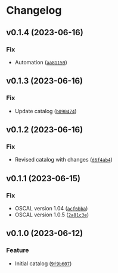 # Changelog

<!--next-version-placeholder-->

## v0.1.4 (2023-06-16)
### Fix
* Automation ([`aa81159`](https://github.com/degenaro/trestle-catalog-nist-800-53-rev5/commit/aa811596c266b956704440c4d9527b30d628693f))

## v0.1.3 (2023-06-16)
### Fix
* Update catalog ([`b090474`](https://github.com/degenaro/trestle-catalog-nist-800-53-rev5/commit/b090474aa71e03be61e7bc9f5ad4d8cf43d3ea46))

## v0.1.2 (2023-06-16)
### Fix
* Revised catalog with changes ([`d6f4ab4`](https://github.com/degenaro/trestle-catalog-nist-800-53-rev5/commit/d6f4ab4ca64bb82ddd487c908e46ceb12ffca9ab))

## v0.1.1 (2023-06-15)
### Fix
* OSCAL version 1.04 ([`acf6bba`](https://github.com/degenaro/trestle-catalog-nist-800-53-rev5/commit/acf6bbab198f325adf938a86ada3df8b7d7a592e))
* OSCAL version 1.0.5 ([`2a81c3e`](https://github.com/degenaro/trestle-catalog-nist-800-53-rev5/commit/2a81c3ea19e4ea3919d2a3b53c8020b115c12395))

## v0.1.0 (2023-06-12)
### Feature
* Initial catalog ([`9f9b607`](https://github.com/degenaro/trestle-catalog-nist-800-53-rev5/commit/9f9b607ec05fc69fc01ee75030ccbbec461a7d98))

